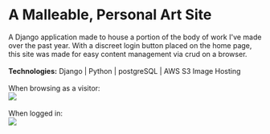# A Malleable, Personal Art Site
A Django application made to house a portion of the body of work I've made over the past year. With a discreet login button placed on the home page, this site was made for easy content management via crud on a browser.
<br></br>
<strong>Technologies:</strong> Django | Python | postgreSQL | AWS S3 Image Hosting
<br></br>
When browsing as a visitor:
<br>
![](https://media0.giphy.com/media/h7GKNMUeiHXmAdKUa6/giphy.gif)
<br><br>
When logged in:
<br>
![](https://media0.giphy.com/media/h7GKNMUeiHXmAdKUa6/giphy.gif)
